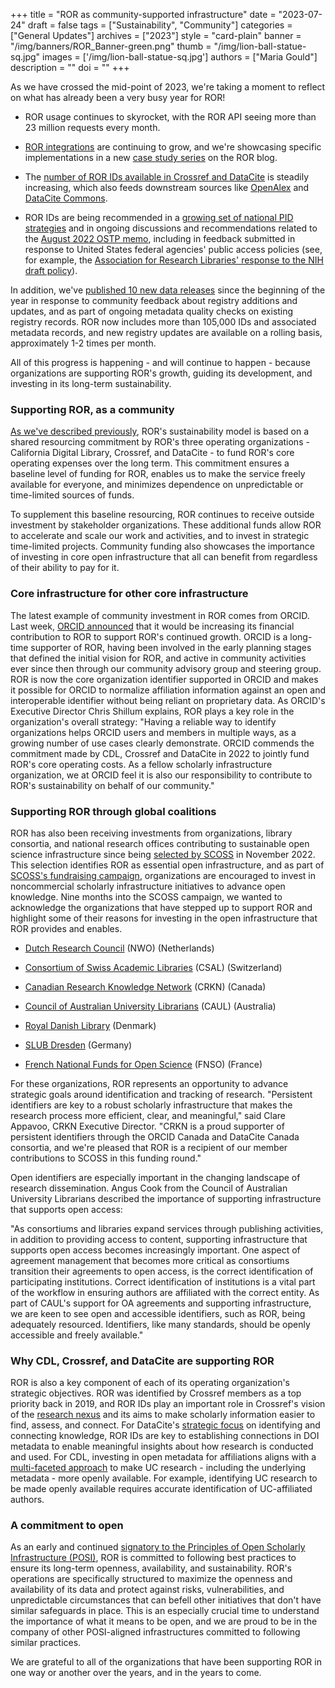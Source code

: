 +++
title = "ROR as community-supported infrastructure"
date = "2023-07-24"
draft = false
tags = ["Sustainability", "Community"]
categories = ["General Updates"]
archives = ["2023"]
style = "card-plain"
banner = "/img/banners/ROR_Banner-green.png"
thumb = "/img/lion-ball-statue-sq.jpg"
images = ['/img/lion-ball-statue-sq.jpg']
authors = ["Maria Gould"]
description = ""
doi = ""
+++

As we have crossed the mid-point of 2023, we're taking a moment to reflect on what has already been a very busy year for ROR!

-   ROR usage continues to skyrocket, with the ROR API seeing more than 23 million requests every month.

-   [ROR integrations](/community/#whos-using-ror) are continuing to grow, and we're showcasing specific implementations in a new [case study series](/tags/case-studies/) on the ROR blog.

-   The [number of ROR IDs available in Crossref and DataCite](/about//impact) is steadily increasing, which also feeds downstream sources like [OpenAlex](https://openalex.org/) and [DataCite Commons](https://commons.datacite.org/).

-   ROR IDs are being recommended in a [growing set of national PID strategies](https://www.rd-alliance.org/groups/national-pid-strategies-wg) and in ongoing discussions and recommendations related to the [August 2022 OSTP memo](https://www.whitehouse.gov/wp-content/uploads/2022/08/08-2022-OSTP-Public-Access-Memo.pdf), including in feedback submitted in response to United States federal agencies' public access policies (see, for example, the [Association for Research Libraries' response to the NIH draft policy](https://www.arl.org/news/arl-comments-on-nih-plan-to-enhance-public-access-to-results-of-nih-supported-research/)).

In addition, we've [published 10 new data releases](https://github.com/ror-community/ror-updates/releases) since the beginning of the year in response to community feedback about registry additions and updates, and as part of ongoing metadata quality checks on existing registry records. ROR now includes more than 105,000 IDs and associated metadata records, and new registry updates are available on a rolling basis, approximately 1-2 times per month.

All of this progress is happening - and will continue to happen - because organizations are supporting ROR's growth, guiding its development, and investing in its long-term sustainability.

### Supporting ROR, as a community

[As we've described previously](/blog/2022-10-10-strengthening-sustainability/), ROR's sustainability model is based on a shared resourcing commitment by ROR's three operating organizations - California Digital Library, Crossref, and DataCite - to fund ROR's core operating expenses over the long term. This commitment ensures a baseline level of funding for ROR, enables us to make the service freely available for everyone, and minimizes dependence on unpredictable or time-limited sources of funds.

To supplement this baseline resourcing, ROR continues to receive outside investment by stakeholder organizations. These additional funds allow ROR to accelerate and scale our work and activities, and to invest in strategic time-limited projects. Community funding also showcases the importance of investing in core open infrastructure that all can benefit from regardless of their ability to pay for it.

### Core infrastructure for other core infrastructure 

The latest example of community investment in ROR comes from ORCID. Last week, [ORCID announced](https://info.orcid.org/orcid-increases-financial-support-for-ror/) that it would be increasing its financial contribution to ROR to support ROR's continued growth. ORCID is a long-time supporter of ROR, having been involved in the early planning stages that defined the initial vision for ROR, and active in community activities ever since then through our community advisory group and steering group. ROR is now the core organization identifier supported in ORCID and makes it possible for ORCID to normalize affiliation information against an open and interoperable identifier without being reliant on proprietary data. As ORCID's Executive Director Chris Shillum explains, ROR plays a key role in the organization's overall strategy: "Having a reliable way to identify organizations helps ORCID users and members in multiple ways, as a growing number of use cases clearly demonstrate. ORCID commends the commitment made by CDL, Crossref and DataCite in 2022 to jointly fund ROR's core operating costs. As a fellow scholarly infrastructure organization, we at ORCID feel it is also our responsibility to contribute to ROR's sustainability on behalf of our community."

### Supporting ROR through global coalitions

ROR has also been receiving investments from organizations, library consortia, and national research offices contributing to sustainable open science infrastructure since being [selected by SCOSS](blog/2022-11-22-scoss-selects-ror/) in November 2022. This selection identifies ROR as essential open infrastructure, and as part of [SCOSS's fundraising campaign](https://scoss.org/4thpledgingroundannouncment/), organizations are encouraged to invest in noncommercial scholarly infrastructure initiatives to advance open knowledge. Nine months into the SCOSS campaign, we wanted to acknowledge the organizations that have stepped up to support ROR and highlight some of their reasons for investing in the open infrastructure that ROR provides and enables.

-   [Dutch Research Council](https://www.nwo.nl/) (NWO) (Netherlands)

-   [Consortium of Swiss Academic Libraries](https://consortium.ch/) (CSAL) (Switzerland)

-   [Canadian Research Knowledge Network](https://www.crkn-rcdr.ca/) (CRKN) (Canada)

-   [Council of Australian University Librarians](https://www.caul.edu.au/) (CAUL) (Australia)

-   [Royal Danish Library](https://www.kb.dk/) (Denmark)

-   [SLUB Dresden](https://www.slub-dresden.de/) (Germany)

-   [French National Funds for Open Science](https://www.ouvrirlascience.fr/) (FNSO) (France)

For these organizations, ROR represents an opportunity to advance strategic goals around identification and tracking of research. "Persistent identifiers are key to a robust scholarly infrastructure that makes the research process more efficient, clear, and meaningful," said Clare Appavoo, CRKN Executive Director. "CRKN is a proud supporter of persistent identifiers through the ORCID Canada and DataCite Canada consortia, and we're pleased that ROR is a recipient of our member contributions to SCOSS in this funding round."

Open identifiers are especially important in the changing landscape of research dissemination. Angus Cook from the Council of Australian University Librarians described the importance of supporting infrastructure that supports open access:

"As consortiums and libraries expand services through publishing activities, in addition to providing access to content, supporting infrastructure that supports open access becomes increasingly important. One aspect of agreement management that becomes more critical as consortiums transition their agreements to open access, is the correct identification of participating institutions. Correct identification of institutions is a vital part of the workflow in ensuring authors are affiliated with the correct entity. As part of CAUL's support for OA agreements and supporting infrastructure, we are keen to see open and accessible identifiers, such as ROR, being adequately resourced. Identifiers, like many standards, should be openly accessible and freely available."

### Why CDL, Crossref, and DataCite are supporting ROR

ROR is also a key component of each of its operating organization's strategic objectives. ROR was identified by Crossref members as a top priority back in 2019, and ROR IDs play an important role in Crossref's vision of the [research nexus](https://www.crossref.org/documentation/research-nexus/) and its aims to make scholarly information easier to find, assess, and connect. For DataCite's [strategic focus](https://datacite.org/documents/DataCite_strategic_plan_2022_2025.pdf) on identifying and connecting knowledge, ROR IDs are key to establishing connections in DOI metadata to enable meaningful insights about how research is conducted and used. For CDL, investing in open metadata for affiliations aligns with a [multi-faceted approach](https://osc.universityofcalifornia.edu/2022/08/pathways-to-oa-open-infrastructure/) to make UC research - including the underlying metadata - more openly available. For example, identifying UC research to be made openly available requires accurate identification of UC-affiliated authors.

### A commitment to open

As an early and continued [signatory to the Principles of Open Scholarly Infrastructure (POSI)](https://ror.org/blog/2020-12-16-aligning-ror-with-posi/), ROR is committed to following best practices to ensure its long-term openness, availability, and sustainability. ROR's operations are specifically structured to maximize the openness and availability of its data and protect against risks, vulnerabilities, and unpredictable circumstances that can befell other initiatives that don't have similar safeguards in place. This is an especially crucial time to understand the importance of what it means to be open, and we are proud to be in the company of other POSI-aligned infrastructures committed to following similar practices.

We are grateful to all of the organizations that have been supporting ROR in one way or another over the years, and in the years to come.